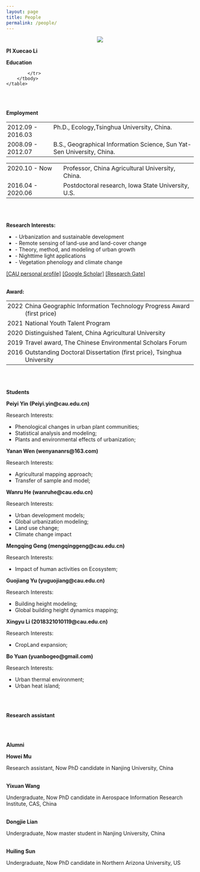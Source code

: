 ```yaml
---
layout: page
title: People
permalink: /people/
---
```

<head>
    <style type="text/css">
        td{
            text-align:left; 
            padding:3px;
            vertical-align:top;
        }
    </style>
</head>

<body>

<div align=center>
<figure>
<a><img src="{{site.url}}/imgs/ProfLi.png"></a>
</figure>
</div>


<p style="font-weight:bold">PI Xuecao Li</p>
<p style="font-weight:bold">Education</p>
    <table>
        <tbody>
            <tr>
                <td> 2012.09 - 2016.03 </td>
                <td> Ph.D., Ecology,Tsinghua University, China. </td>
            </tr>
            <tr>
                <td> 2008.09 - 2012.07 </td>
                <td> B.S., Geographical Information Science, Sun Yat-Sen University, China.</td>

            </tr>
        </tbody>
    </table>
<br>
<br>

<p style="font-weight:bold">Employment</p>
   <table>
        <tbody>
            <tr>
                <td> 2020.10 - Now </td>
                <td> Professor, China Agricultural University, China.</td>
            </tr>
            <tr>
                <td> 2016.04 - 2020.06 </td>
                <td> Postdoctoral research, Iowa State University, U.S.</td>
            </tr>
        </tbody>
    </table>
<br>
<br>


<p style="font-weight:bold">Research Interests:</p>
    <ul>
    <li>- Urbanization and sustainable development</li>
    <li>- Remote sensing of land-use and land-cover change</li>
    <li>- Theory, method, and modeling of urban growth</li>
    <li>- Nighttime light applications</li>
    <li>- Vegetation phenology and climate change</li>
    </ul>
<a href="https://clst.cau.edu.cn/art/2020/10/29/art_31196_714203.html" target="_blank">&#91;CAU personal profile&#93;</a>     <a href="https://scholar.google.com/citations?user=r2p47SEAAAAJ&hl=en" target="_blank">&#91;Google Scholar&#93;</a>     <a href="https://www.researchgate.net/profile/Li-Xuecao" target="_blank">&#91;Research Gate&#93;</a>
<br>
<br>

<p style="font-weight:bold">Award:</p>
    <table>
        <tbody>
            <tr>
                <td> 2022 </td>
                <td> China Geographic Information Technology Progress Award (first price) </td>
            </tr>
            <tr>
                <td> 2021 </td>
                <td> National Youth Talent Program </td>
            </tr>
            <tr>
                <td> 2020 </td>
                <td> Distinguished Talent, China Agricultural University </td>
            </tr>
            <tr>
                <td> 2019 </td>
                <td> Travel award, The Chinese Environmental Scholars Forum </td>
            </tr>
            <tr>
                <td> 2016 </td>
                <td> Outstanding Doctoral Dissertation (first price), Tsinghua University </td>
            </tr>
        </tbody>
    </table>
<br>
<br>

<p style="font-weight:bold">Students</p>

<p style="font-weight:bold">Peiyi Yin (Peiyi.yin@cau.edu.cn)</p>
Research Interests:
<ul>
<li>Phenological changes in urban plant communities;</li>
<li>Statistical analysis and modeling;</li>
<li>Plants and environmental effects of urbanization;</li>
</ul>

<p style="font-weight:bold">Yanan Wen (wenyananrs@163.com)</p>
Research Interests:
<ul>
<li>Agricultural mapping approach;</li>
<li>Transfer of sample and model;</li>
</ul>

<p style="font-weight:bold">Wanru He (wanruhe@cau.edu.cn)</p>
Research Interests:
<ul>
<li>Urban development models;</li>
<li>Global urbanization modeling;</li>
<li>Land use change;</li>
<li>Climate change impact</li>
</ul>


<p style="font-weight:bold">Mengqing Geng (mengqinggeng@cau.edu.cn)</p>
Research Interests:
<ul>
<li>Impact of human activities on Ecosystem;</li>
</ul>


<p style="font-weight:bold">Guojiang Yu (yuguojiang@cau.edu.cn)</p>
Research Interests:
<ul>
<li>Building height modeling;</li>
<li>Global building height dynamics mapping;</li>
</ul>

<p style="font-weight:bold">Xingyu Li (2018321010119@cau.edu.cn)</p>
Research Interests:
<ul>
<li>CropLand expansion;</li>
</ul>
    
<p style="font-weight:bold">Bo Yuan (yuanbogeo@gmail.com)</p>
Research Interests:
<ul>
<li>Urban thermal environment;</li>
<li>Urban heat island;</li>
</ul>


<br>
<br>
    
<p style="font-weight:bold">Research assistant</p>

    
    
<br>
<br>

<p style="font-weight:bold">Alumni</p>

<p style="font-weight:bold">Howei Mu</p>
Research assistant, Now PhD candidate in Nanjing University, China
<br>
<br>


<p style="font-weight:bold">Yixuan Wang</p>
Undergraduate, Now PhD candidate in Aerospace Information Research Institute, CAS, China
<br>
<br>


<p style="font-weight:bold">Dongjie Lian</p>
Undergraduate, Now master student in Nanjing University, China
<br>
<br>

<p style="font-weight:bold">Huiling Sun</p>
Undergraduate, Now PhD candidate in Northern Arizona University, US
<br>

<br>
<br>
<br>
<br>
</body>



